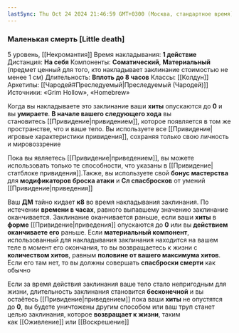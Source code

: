 ```yaml
---
lastSync: Thu Oct 24 2024 21:46:59 GMT+0300 (Москва, стандартное время)
---
```

### Маленькая смерть [Little death]

5 уровень, [[Некромантия]]
Время накладывания: **1 действие**
Дистанция: **На себя**
Компоненты: **Соматический**, **Материальный** (предмет ценный для того, кто накладывает заклинание стоимостью не менее 1 см)
Длительность: **Вплоть до 8 часов**
Классы: [[Колдун]]
Архетипы: [[Чародей#Преследуемый|Преследуемый (Чародей)]]
Источники: «Grim Hollow», «Homebrew»

Когда вы накладываете это заклинание ваши **хиты** опускаются до **0** и вы **умираете**. **В начале вашего следующего хода** вы становитесь [[Привидение|привидением]], которое появляется в том же пространстве, что и ваше тело. Вы используете все [[Привидение|игровые характеристики привидения]], сохраняя только свою личность и мировоззрение

Пока вы являетесь [[Привидение|приведением]], вы можете использовать только те способности, что указаны в [[Привидение|статблоке привидения]].Также, вы используете свой **бонус мастерства** для **модификаторов броска атаки** и **Сл спасбросков** от умений [[Привидение|приведения]]

Ваш **ДМ** тайно кидает **к8** во время накладывания заклинания. По истечении **времени в часах**, равного выпавшему значению заклинание оканчивается. Заклинание оканчивается раньше, если ваши **хиты** в **форме** [[Привидение|приведения]] опускаются до **0** или вы **действием оканчиваете его** раньше. Если **материальный компонент**, использованный для накладывания заклинания находится на вашем теле в момент его окончания, то вы возвращаетесь к жизни с **количеством хитов**, равным **половине от вашего максимума хитов**. Если его там нет, то вы должны совершать **спасброски смерти** как обычно

Если за время действия заклинания ваше тело стало непригодным для жизни, длительность заклинания становится **бесконечной** и вы остаётесь [[Привидение|приведением]] пока ваши **хиты** не опустятся до **0**, вы будете уничтожены другим способом или ваш труп станет целью заклинания, которое **возвращает к жизни**, таким как [[Оживление]] или [[Воскрешение]]